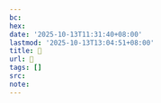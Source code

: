 ```yaml
---
bc:
hex:
date: '2025-10-13T11:31:40+08:00'
lastmod: '2025-10-13T13:04:51+08:00'
title: 󰪑
url: 󰪑
tags: []
src:
note:
---
```

